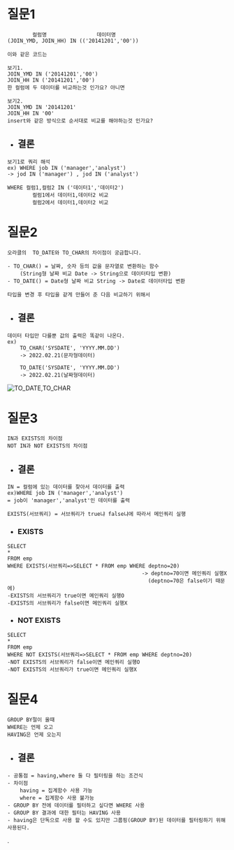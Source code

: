# 질문1

```
        컬럼명                데이터명
(JOIN_YMD, JOIN_HH) IN (('20141201','00'))

이와 같은 코드는

보기1.
JOIN_YMD IN ('20141201','00')
JOIN_HH IN ('20141201','00')
한 컬럼에 두 데이터를 비교하는것 인가요? 아니면

보기2.
JOIN_YMD IN '20141201'
JOIN_HH IN '00'
insert와 같은 방식으로 순서대로 비교를 해야하는것 인가요?
```

- ## 결론

```
보기1로 쿼리 해석
ex) WHERE job IN ('manager','analyst')
-> jod IN ('manager') , jod IN ('analyst')

WHERE 컬럼1,컬럼2 IN ('데이터1','데이터2')
        컬럼1에서 데이터1,데이터2 비교
        컬럼2에서 데이터1,데이터2 비교
```

# 질문2

```
오라클의  TO_DATE와 TO_CHAR의 차이점이 궁금합니다.

- TO_CHAR() = 날짜, 숫자 등의 값을 문자열로 변환하는 함수
    (String형 날짜 비교 Date -> String으로 데이터타입 변환)
- TO_DATE() = Date형 날짜 비교 String -> Date로 데이터타입 변환

타입을 변경 후 타입을 같게 만들어 준 다음 비교하기 위해서
```

- ## 결론

```
데이터 타입만 다를뿐 값의 출력은 똑같이 나온다.
ex)
    TO_CHAR('SYSDATE', 'YYYY.MM.DD')
    -> 2022.02.21(문자형데이터)

    TO_DATE('SYSDATE', 'YYYY.MM.DD')
    -> 2022.02.21(날짜형데이터)

```

![TO_DATE,TO_CHAR](https://user-images.githubusercontent.com/96895717/154837769-1167303b-584c-4fa4-8782-e2edb0c2da34.png)

# 질문3

```
IN과 EXISTS의 차이점
NOT IN과 NOT EXISTS의 차이점
```

- ## 결론

```
IN = 컬럼에 있는 데이터를 찾아서 데이터를 출력
ex)WHERE job IN ('manager','analyst')
= job이 'manager','analyst'인 데이터를 출력

EXISTS(서브쿼리) = 서브쿼리가 true냐 false냐에 따라서 메인쿼리 실행
```

- ### EXISTS

```
SELECT
*
FROM emp
WHERE EXISTS(서브쿼리=>SELECT * FROM emp WHERE deptno=20)
                                           -> deptno=70이면 메인쿼리 실행X
                                             (deptno=70은 false이기 때문에)
-EXISTS의 서브쿼리가 true이면 메인쿼리 실행O
-EXISTS의 서브쿼리가 false이면 메인쿼리 실행X
```

- ### NOT EXISTS

```
SELECT
*
FROM emp
WHERE NOT EXISTS(서브쿼리=>SELECT * FROM emp WHERE deptno=20)
-NOT EXISTS의 서브쿼리가 false이면 메인쿼리 실행O
-NOT EXISTS의 서브쿼리가 true이면 메인쿼리 실행X
```

# 질문4

```
GROUP BY절이 올때
WHERE는 언제 오고
HAVING은 언제 오는지

```

- ## 결론

```
- 공통점 = having,where 둘 다 필터링을 하는 조건식
- 차이점
    having = 집계함수 사용 가능
    where = 집계함수 사용 불가능
- GROUP BY 전에 데이터를 필터하고 싶다면 WHERE 사용
- GROUP BY 결과에 대한 필터는 HAVING 사용
- having은 단독으로 사용 할 수도 있지만 그룹핑(GROUP BY)된 데이터를 필터링하기 위해 사용된다.
```

.

